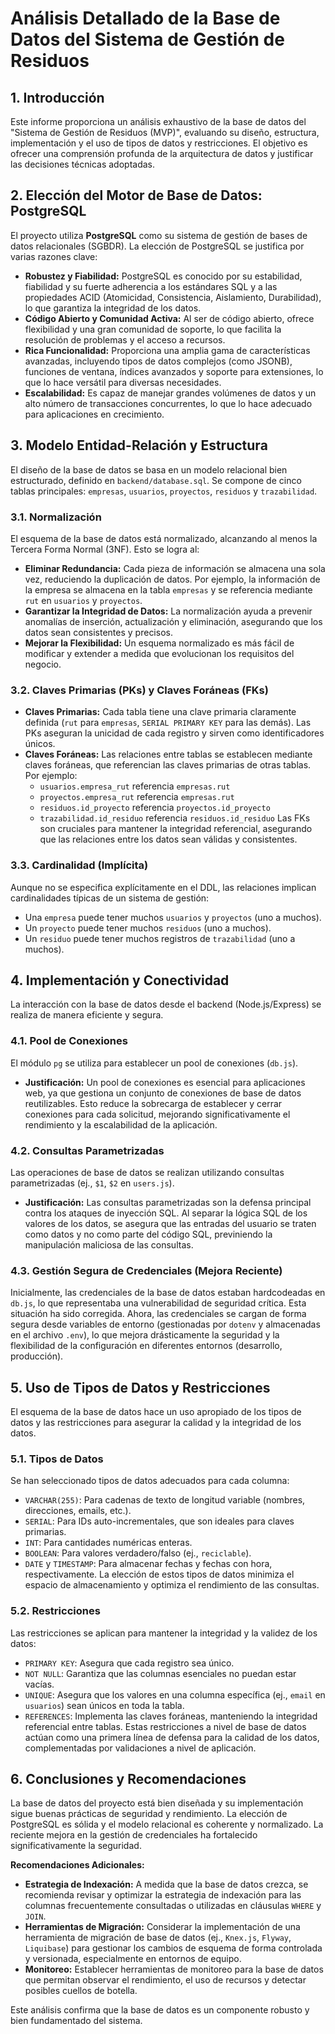 # Análisis Detallado de la Base de Datos del Sistema de Gestión de Residuos

## 1. Introducción

Este informe proporciona un análisis exhaustivo de la base de datos del "Sistema de Gestión de Residuos (MVP)", evaluando su diseño, estructura, implementación y el uso de tipos de datos y restricciones. El objetivo es ofrecer una comprensión profunda de la arquitectura de datos y justificar las decisiones técnicas adoptadas.

## 2. Elección del Motor de Base de Datos: PostgreSQL

El proyecto utiliza **PostgreSQL** como su sistema de gestión de bases de datos relacionales (SGBDR). La elección de PostgreSQL se justifica por varias razones clave:

*   **Robustez y Fiabilidad:** PostgreSQL es conocido por su estabilidad, fiabilidad y su fuerte adherencia a los estándares SQL y a las propiedades ACID (Atomicidad, Consistencia, Aislamiento, Durabilidad), lo que garantiza la integridad de los datos.
*   **Código Abierto y Comunidad Activa:** Al ser de código abierto, ofrece flexibilidad y una gran comunidad de soporte, lo que facilita la resolución de problemas y el acceso a recursos.
*   **Rica Funcionalidad:** Proporciona una amplia gama de características avanzadas, incluyendo tipos de datos complejos (como JSONB), funciones de ventana, índices avanzados y soporte para extensiones, lo que lo hace versátil para diversas necesidades.
*   **Escalabilidad:** Es capaz de manejar grandes volúmenes de datos y un alto número de transacciones concurrentes, lo que lo hace adecuado para aplicaciones en crecimiento.

## 3. Modelo Entidad-Relación y Estructura

El diseño de la base de datos se basa en un modelo relacional bien estructurado, definido en `backend/database.sql`. Se compone de cinco tablas principales: `empresas`, `usuarios`, `proyectos`, `residuos` y `trazabilidad`.

### 3.1. Normalización

El esquema de la base de datos está normalizado, alcanzando al menos la Tercera Forma Normal (3NF). Esto se logra al:

*   **Eliminar Redundancia:** Cada pieza de información se almacena una sola vez, reduciendo la duplicación de datos. Por ejemplo, la información de la empresa se almacena en la tabla `empresas` y se referencia mediante `rut` en `usuarios` y `proyectos`.
*   **Garantizar la Integridad de Datos:** La normalización ayuda a prevenir anomalías de inserción, actualización y eliminación, asegurando que los datos sean consistentes y precisos.
*   **Mejorar la Flexibilidad:** Un esquema normalizado es más fácil de modificar y extender a medida que evolucionan los requisitos del negocio.

### 3.2. Claves Primarias (PKs) y Claves Foráneas (FKs)

*   **Claves Primarias:** Cada tabla tiene una clave primaria claramente definida (`rut` para `empresas`, `SERIAL PRIMARY KEY` para las demás). Las PKs aseguran la unicidad de cada registro y sirven como identificadores únicos.
*   **Claves Foráneas:** Las relaciones entre tablas se establecen mediante claves foráneas, que referencian las claves primarias de otras tablas. Por ejemplo:
    *   `usuarios.empresa_rut` referencia `empresas.rut`
    *   `proyectos.empresa_rut` referencia `empresas.rut`
    *   `residuos.id_proyecto` referencia `proyectos.id_proyecto`
    *   `trazabilidad.id_residuo` referencia `residuos.id_residuo`
    Las FKs son cruciales para mantener la integridad referencial, asegurando que las relaciones entre los datos sean válidas y consistentes.

### 3.3. Cardinalidad (Implícita)

Aunque no se especifica explícitamente en el DDL, las relaciones implican cardinalidades típicas de un sistema de gestión:
*   Una `empresa` puede tener muchos `usuarios` y `proyectos` (uno a muchos).
*   Un `proyecto` puede tener muchos `residuos` (uno a muchos).
*   Un `residuo` puede tener muchos registros de `trazabilidad` (uno a muchos).

## 4. Implementación y Conectividad

La interacción con la base de datos desde el backend (Node.js/Express) se realiza de manera eficiente y segura.

### 4.1. Pool de Conexiones

El módulo `pg` se utiliza para establecer un pool de conexiones (`db.js`).
*   **Justificación:** Un pool de conexiones es esencial para aplicaciones web, ya que gestiona un conjunto de conexiones de base de datos reutilizables. Esto reduce la sobrecarga de establecer y cerrar conexiones para cada solicitud, mejorando significativamente el rendimiento y la escalabilidad de la aplicación.

### 4.2. Consultas Parametrizadas

Las operaciones de base de datos se realizan utilizando consultas parametrizadas (ej., `$1`, `$2` en `users.js`).
*   **Justificación:** Las consultas parametrizadas son la defensa principal contra los ataques de inyección SQL. Al separar la lógica SQL de los valores de los datos, se asegura que las entradas del usuario se traten como datos y no como parte del código SQL, previniendo la manipulación maliciosa de las consultas.

### 4.3. Gestión Segura de Credenciales (Mejora Reciente)

Inicialmente, las credenciales de la base de datos estaban hardcodeadas en `db.js`, lo que representaba una vulnerabilidad de seguridad crítica. Esta situación ha sido corregida. Ahora, las credenciales se cargan de forma segura desde variables de entorno (gestionadas por `dotenv` y almacenadas en el archivo `.env`), lo que mejora drásticamente la seguridad y la flexibilidad de la configuración en diferentes entornos (desarrollo, producción).

## 5. Uso de Tipos de Datos y Restricciones

El esquema de la base de datos hace un uso apropiado de los tipos de datos y las restricciones para asegurar la calidad y la integridad de los datos.

### 5.1. Tipos de Datos

Se han seleccionado tipos de datos adecuados para cada columna:
*   `VARCHAR(255)`: Para cadenas de texto de longitud variable (nombres, direcciones, emails, etc.).
*   `SERIAL`: Para IDs auto-incrementales, que son ideales para claves primarias.
*   `INT`: Para cantidades numéricas enteras.
*   `BOOLEAN`: Para valores verdadero/falso (ej., `reciclable`).
*   `DATE` y `TIMESTAMP`: Para almacenar fechas y fechas con hora, respectivamente.
La elección de estos tipos de datos minimiza el espacio de almacenamiento y optimiza el rendimiento de las consultas.

### 5.2. Restricciones

Las restricciones se aplican para mantener la integridad y la validez de los datos:
*   `PRIMARY KEY`: Asegura que cada registro sea único.
*   `NOT NULL`: Garantiza que las columnas esenciales no puedan estar vacías.
*   `UNIQUE`: Asegura que los valores en una columna específica (ej., `email` en `usuarios`) sean únicos en toda la tabla.
*   `REFERENCES`: Implementa las claves foráneas, manteniendo la integridad referencial entre tablas.
Estas restricciones a nivel de base de datos actúan como una primera línea de defensa para la calidad de los datos, complementadas por validaciones a nivel de aplicación.

## 6. Conclusiones y Recomendaciones

La base de datos del proyecto está bien diseñada y su implementación sigue buenas prácticas de seguridad y rendimiento. La elección de PostgreSQL es sólida y el modelo relacional es coherente y normalizado. La reciente mejora en la gestión de credenciales ha fortalecido significativamente la seguridad.

**Recomendaciones Adicionales:**

*   **Estrategia de Indexación:** A medida que la base de datos crezca, se recomienda revisar y optimizar la estrategia de indexación para las columnas frecuentemente consultadas o utilizadas en cláusulas `WHERE` y `JOIN`.
*   **Herramientas de Migración:** Considerar la implementación de una herramienta de migración de base de datos (ej., `Knex.js`, `Flyway`, `Liquibase`) para gestionar los cambios de esquema de forma controlada y versionada, especialmente en entornos de equipo.
*   **Monitoreo:** Establecer herramientas de monitoreo para la base de datos que permitan observar el rendimiento, el uso de recursos y detectar posibles cuellos de botella.

Este análisis confirma que la base de datos es un componente robusto y bien fundamentado del sistema.
